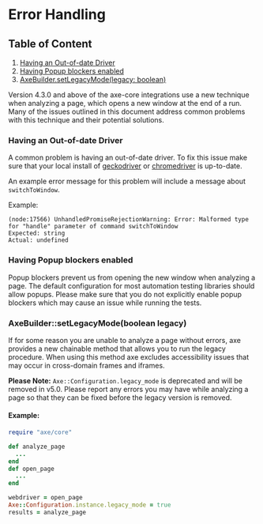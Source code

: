 # Error Handling

## Table of Content
  1. [Having an Out-of-date Driver](#having-an-out-of-date-driver)
  1. [Having Popup blockers enabled](#having-popup-blockers-enabled)
  1. [AxeBuilder.setLegacyMode(legacy: boolean)](#axebuildersetlegacymodelegacy-boolean)




Version 4.3.0 and above of the axe-core integrations use a new technique when analyzing a page, which opens a new window at the end of a run. Many of the issues outlined in this document address common problems with this technique and their potential solutions.

### Having an Out-of-date Driver

A common problem is having an out-of-date driver. To fix this issue make sure that your local install of [geckodriver](https://github.com/mozilla/geckodriver/releases) or [chromedriver](https://chromedriver.chromium.org/downloads) is up-to-date.

An example error message for this problem will include a message about `switchToWindow`. 

Example: 

```console
(node:17566) UnhandledPromiseRejectionWarning: Error: Malformed type for "handle" parameter of command switchToWindow
Expected: string
Actual: undefined
```

### Having Popup blockers enabled

Popup blockers prevent us from opening the new window when analyzing a page. The default configuration for most automation testing libraries should allow popups. Please make sure that you do not explicitly enable popup blockers which may cause an issue while running the tests.

### AxeBuilder::setLegacyMode(boolean legacy)

If for some reason you are unable to analyze a page without errors, axe provides a new chainable method that allows you to run the legacy procedure. When using this method axe excludes accessibility issues that may occur in cross-domain frames and iframes.

**Please Note:** `Axe::Configuration.legacy_mode` is deprecated and will be removed in v5.0. Please report any errors you may have while analyzing a page so that they can be fixed before the legacy version is removed.

#### Example:

```ruby
require "axe/core"

def analyze_page
  ...
end
def open_page
  ...
end

webdriver = open_page
Axe::Configuration.instance.legacy_mode = true
results = analyze_page
```
